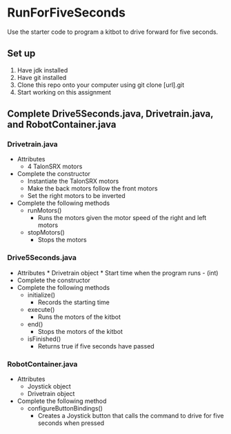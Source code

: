 # RunForFiveSeconds

Use the starter code to program a kitbot to drive forward for five seconds.
## Set up
1. Have jdk installed
2. Have git installed
3. Clone this repo onto your computer using git clone [url].git
4. Start working on this assignment
## Complete Drive5Seconds.java, Drivetrain.java, and RobotContainer.java
### Drivetrain.java
* Attributes
    * 4 TalonSRX motors
* Complete the constructor
    * Instantiate the TalonSRX motors
    * Make the back motors follow the front motors
    * Set the right motors to be inverted
* Complete the following methods
    * runMotors()
      * Runs the motors given the motor speed of the right and left motors
    * stopMotors() 
      * Stops the motors
### Drive5Seconds.java
* Attributes
      * Drivetrain object
      * Start time when the program runs - (int)
* Complete the constructor
* Complete the following methods
    * initialize()
       * Records the starting time
    * execute() 
      * Runs the motors of the kitbot
    * end() 
      * Stops the motors of the kitbot
    * isFinished() 
      * Returns true if five seconds have passed
### RobotContainer.java
* Attributes
     * Joystick object
     * Drivetrain object
* Complete the following method
     * configureButtonBindings()
       * Creates a Joystick button that calls the command to drive for five seconds when pressed
